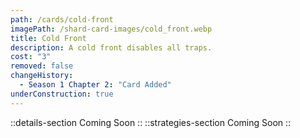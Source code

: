 ```yaml
---
path: /cards/cold-front
imagePath: /shard-card-images/cold_front.webp
title: Cold Front
description: A cold front disables all traps.
cost: "3"
removed: false
changeHistory:
  - Season 1 Chapter 2: "Card Added"
underConstruction: true
---
```

::details-section
Coming Soon
::
::strategies-section
Coming Soon
::